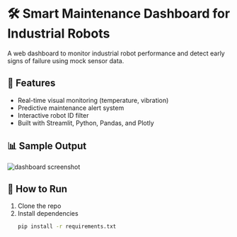 # 🛠️ Smart Maintenance Dashboard for Industrial Robots

A web dashboard to monitor industrial robot performance and detect early signs of failure using mock sensor data.

## 🚀 Features
- Real-time visual monitoring (temperature, vibration)
- Predictive maintenance alert system
- Interactive robot ID filter
- Built with Streamlit, Python, Pandas, and Plotly

## 📊 Sample Output
![dashboard screenshot](screenshot.png)  <!-- You can add an actual screenshot later -->

## 🧪 How to Run
1. Clone the repo  
2. Install dependencies  
   ```bash
   pip install -r requirements.txt
